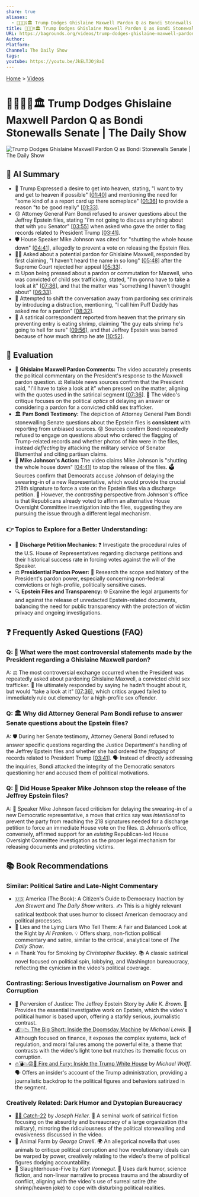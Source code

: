 ```yaml
---
share: true
aliases:
  - 🍊🚫👯‍♀️🏛️ Trump Dodges Ghislaine Maxwell Pardon Q as Bondi Stonewalls Senate | The Daily Show
title: 🍊🚫👯‍♀️🏛️ Trump Dodges Ghislaine Maxwell Pardon Q as Bondi Stonewalls Senate | The Daily Show
URL: https://bagrounds.org/videos/trump-dodges-ghislaine-maxwell-pardon-q-as-bondi-stonewalls-senate-the-daily-show
Author:
Platform:
Channel: The Daily Show
tags:
youtube: https://youtu.be/JkELTJOj8aI
---
```

[Home](../index.md) > [Videos](./index.md)  
# 🍊🚫👯‍♀️🏛️ Trump Dodges Ghislaine Maxwell Pardon Q as Bondi Stonewalls Senate | The Daily Show  
![Trump Dodges Ghislaine Maxwell Pardon Q as Bondi Stonewalls Senate | The Daily Show](https://youtu.be/JkELTJOj8aI)  
  
## 🤖 AI Summary  
  
- 🤔 Trump Expressed a desire to get into heaven, stating, "I want to try and get to heaven if possible" \[[01:40](http://www.youtube.com/watch?v=JkELTJOj8aI&t=100)] and mentioning the need for "some kind of a a report card up there someplace" \[[01:36](http://www.youtube.com/watch?v=JkELTJOj8aI&t=96)] to provide a reason "to be good really" \[[01:33](http://www.youtube.com/watch?v=JkELTJOj8aI&t=93)].  
- 😠 Attorney General Pam Bondi refused to answer questions about the Jeffrey Epstein files, stating "i'm not going to discuss anything about that with you Senator" \[[03:55](http://www.youtube.com/watch?v=JkELTJOj8aI&t=235)] when asked who gave the order to flag records related to President Trump \[[03:41](http://www.youtube.com/watch?v=JkELTJOj8aI&t=221)].  
- 🛡️ House Speaker Mike Johnson was cited for "shutting the whole house down" \[[04:41](http://www.youtube.com/watch?v=JkELTJOj8aI&t=281)], allegedly to prevent a vote on releasing the Epstein files.  
- 🤷‍♂️ Asked about a potential pardon for Ghislaine Maxwell, responded by first claiming, "I haven't heard the name in so long" \[[05:48](http://www.youtube.com/watch?v=JkELTJOj8aI&t=348)] after the Supreme Court rejected her appeal \[[05:33](http://www.youtube.com/watch?v=JkELTJOj8aI&t=333)].  
- ⚖️ Upon being pressed about a pardon or commutation for Maxwell, who was convicted of child sex trafficking, stated, "I'm gonna have to take a look at it" \[[07:36](http://www.youtube.com/watch?v=JkELTJOj8aI&t=456)], and that the matter was "something I haven't thought about" \[[06:33](http://www.youtube.com/watch?v=JkELTJOj8aI&t=393)].  
- 🎤 Attempted to shift the conversation away from pardoning sex criminals by introducing a distraction, mentioning, "I call him Puff Daddy has asked me for a pardon" \[[08:32](http://www.youtube.com/watch?v=JkELTJOj8aI&t=512)].  
- 🦐 A satirical correspondent reported from heaven that the primary sin preventing entry is eating shrimp, claiming "the guy eats shrimp he's going to hell for sure" \[[09:56](http://www.youtube.com/watch?v=JkELTJOj8aI&t=596)], and that Jeffrey Epstein was barred because of how much shrimp he ate \[[10:52](http://www.youtube.com/watch?v=JkELTJOj8aI&t=652)].  
  
## 🤔 Evaluation  
  
- 📰 **Ghislaine Maxwell Pardon Comments:** The video accurately presents the political commentary on the President's response to the Maxwell pardon question. ⚖️ Reliable news sources confirm that the President said, "I'll have to take a look at it" when pressed on the matter, aligning with the quotes used in the satirical segment \[[07:36](http://www.youtube.com/watch?v=JkELTJOj8aI&t=456)]. 💬 The video's critique focuses on the political _optics_ of delaying an answer or considering a pardon for a convicted child sex trafficker.  
- 🏛️ **Pam Bondi Testimony:** The depiction of Attorney General Pam Bondi stonewalling Senate questions about the Epstein files is **consistent** with reporting from unbiased sources. 😡 Sources confirm Bondi repeatedly refused to engage on questions about who ordered the flagging of Trump-related records and whether photos of him were in the files, instead _deflecting_ by attacking the military service of Senator Blumenthal and citing partisan claims.  
- 🛑 **Mike Johnson's Action:** The video claims Mike Johnson is "shutting the whole house down" \[[04:41](http://www.youtube.com/watch?v=JkELTJOj8aI&t=281)] to stop the release of the files. 🗳️ Sources confirm that Democrats accuse Johnson of delaying the swearing-in of a new Representative, which would provide the crucial 218th signature to force a vote on the Epstein files via a discharge petition. 🤝 However, the _contrasting_ perspective from Johnson's office is that Republicans already voted to affirm an alternative House Oversight Committee investigation into the files, suggesting they are pursuing the issue through a different legal mechanism.  
  
### 👉 **Topics to Explore for a Better Understanding:**  
- 📑 **Discharge Petition Mechanics:** ❓ Investigate the procedural rules of the U.S. House of Representatives regarding discharge petitions and their historical success rate in forcing votes against the will of the Speaker.  
- ⚖️ **Presidential Pardon Power:** 📜 Research the scope and history of the President's pardon power, especially concerning non-federal convictions or high-profile, politically sensitive cases.  
- 🔍 **Epstein Files and Transparency:** 🌐 Examine the legal arguments for and against the release of unredacted Epstein-related documents, balancing the need for public transparency with the protection of victim privacy and ongoing investigations.  
  
## ❓ Frequently Asked Questions (FAQ)  
  
### Q: 🙊 What were the most controversial statements made by the President regarding a Ghislaine Maxwell pardon?  
  
A: ⚖️ The most controversial exchange occurred when the President was repeatedly asked about pardoning Ghislaine Maxwell, a convicted child sex trafficker. 🧐 He ultimately responded by saying he hadn't thought about it, but would "take a look at it" \[[07:36](http://www.youtube.com/watch?v=JkELTJOj8aI&t=456)], which critics argued failed to immediately rule out clemency for a high-profile sex offender.  
  
### Q: 🏛️ Why did Attorney General Pam Bondi refuse to answer Senate questions about the Epstein files?  
  
A: 🛡️ During her Senate testimony, Attorney General Bondi refused to answer specific questions regarding the Justice Department's handling of the Jeffrey Epstein files and whether she had ordered the _flagging_ of records related to President Trump \[[03:41](http://www.youtube.com/watch?v=JkELTJOj8aI&t=221)]. 🗣️ Instead of directly addressing the inquiries, Bondi attacked the integrity of the Democratic senators questioning her and accused them of political motivations.  
  
### Q: 🚪 Did House Speaker Mike Johnson stop the release of the Jeffrey Epstein files?  
  
A: 📅 Speaker Mike Johnson faced criticism for delaying the swearing-in of a new Democratic representative, a move that critics say was _intentional_ to prevent the party from reaching the 218 signatures needed for a discharge petition to force an immediate House vote on the files. ⚖️ Johnson’s office, conversely, affirmed support for an _existing_ Republican-led House Oversight Committee investigation as the proper legal mechanism for releasing documents and protecting victims.  
  
## 📚 Book Recommendations  
  
### **Similar: Political Satire and Late-Night Commentary**  
  
- 🇺🇸 America (The Book): A Citizen's Guide to Democracy Inaction by _Jon Stewart_ and _The Daily Show_ writers. ✍️ This is a highly relevant satirical textbook that uses humor to dissect American democracy and political processes.  
- 🤥 Lies and the Lying Liars Who Tell Them: A Fair and Balanced Look at the Right by _Al Franken_. 💡 Offers sharp, non-fiction political commentary and satire, similar to the critical, analytical tone of _The Daily Show_.  
- 🔥 Thank You for Smoking by _Christopher Buckley_. 📚 A classic satirical novel focused on political spin, lobbying, and Washington bureaucracy, reflecting the cynicism in the video's political coverage.  
  
### **Contrasting: Serious Investigative Journalism on Power and Corruption**  
  
- 🔎 Perversion of Justice: The Jeffrey Epstein Story by _Julie K. Brown_. 📑 Provides the essential investigative work on Epstein, which the video's political humor is based upon, offering a starkly serious, journalistic contrast.  
- [💰💥📉 The Big Short: Inside the Doomsday Machine](../books/the-big-short-inside-the-doomsday-machine.md) by _Michael Lewis_. 💼 Although focused on finance, it exposes the complex systems, lack of regulation, and moral failures among the powerful elite, a theme that contrasts with the video's light tone but matches its thematic focus on corruption.  
- [🔥💣💥😡🤬 Fire and Fury: Inside the Trump White House](../books/fire-and-fury-inside-the-trump-white-house.md) by _Michael Wolff_. 🗣️ Offers an insider's account of the Trump administration, providing a journalistic backdrop to the political figures and behaviors satirized in the segment.  
  
### **Creatively Related: Dark Humor and Dystopian Bureaucracy**  
  
- [🔁🤪 Catch-22](../books/catch-22.md) by _Joseph Heller_. 🤯 A seminal work of satirical fiction focusing on the absurdity and bureaucracy of a large organization (the military), mirroring the ridiculousness of the political stonewalling and evasiveness discussed in the video.  
- 🐷 Animal Farm by _George Orwell_. 🌍 An allegorical novella that uses animals to critique political corruption and how revolutionary ideals can be warped by power, creatively relating to the video's theme of political figures dodging accountability.  
- 🚀 Slaughterhouse-Five by _Kurt Vonnegut_. 🌌 Uses dark humor, science fiction, and non-linear narrative to process trauma and the absurdity of conflict, aligning with the video's use of surreal satire (the shrimp/heaven joke) to cope with disturbing political realities.  
